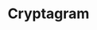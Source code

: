 ---
layout: post
title: Cryptagram
site: https://chrome.google.com/webstore/detail/cryptagram/adabfepaidfgaecmkcekhefdgjaihahc?hl=en
image: http://files.tnyu.org/projects/cryptagram.jpg
creator:
  - name: Ian Spiro
    school: NYU
    twitter: 
    eboard: false
    current: false
  - name: Matt Tierney
    school: NYU
    twitter: 
    eboard: false
    current: false
launchdate:
demodays: April 2013
---